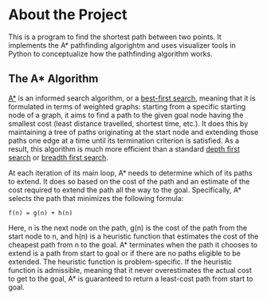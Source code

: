 # About the Project

This is a program to find the shortest path between two points. It implements the A* pathfinding algorightm and uses visualizer tools in Python to conceptualize how the pathfinding algorithm works.

## The A* Algorithm

[A*](https://en.wikipedia.org/wiki/A*_search_algorithm) is an informed search algorithm, or a [best-first search](https://en.wikipedia.org/wiki/Best-first_search), meaning that it is formulated in terms of weighted graphs: starting from a specific starting node of a graph, it aims to find a path to the given goal node having the smallest cost (least distance travelled, shortest time, etc.). It does this by maintaining a tree of paths originating at the start node and extending those paths one edge at a time until its termination criterion is satisfied. As a result, this algorithm is much more efficient than a standard [depth first search](https://en.wikipedia.org/wiki/Depth-first_search) or [breadth first search](https://en.wikipedia.org/wiki/Breadth-first_search).

At each iteration of its main loop, A* needs to determine which of its paths to extend. It does so based on the cost of the path and an estimate of the cost required to extend the path all the way to the goal. Specifically, A* selects the path that minimizes the following formula:

    f(n) = g(n) + h(n)

Here, n is the next node on the path, g(n) is the cost of the path from the start node to n, and h(n) is a heuristic function that estimates the cost of the cheapest path from n to the goal. A* terminates when the path it chooses to extend is a path from start to goal or if there are no paths eligible to be extended. The heuristic function is problem-specific. If the heuristic function is admissible, meaning that it never overestimates the actual cost to get to the goal, A* is guaranteed to return a least-cost path from start to goal.



